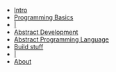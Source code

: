 <!-- docs/_sidebar.md -->

* [Intro](README.md)
* [Programming Basics](BASICS.md)
* [|]()
* [Abstract Development](ABSTRACT-CODE.md)
* [Abstract Programming Language](DOCUMENTATION.md)
* [Build stuff](DOCUMENTATION.md)
* [|]()
* [About](ABOUT.md)